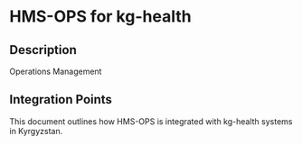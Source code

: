 # HMS-OPS for kg-health

## Description

Operations Management

## Integration Points

This document outlines how HMS-OPS is integrated with kg-health systems in Kyrgyzstan.
